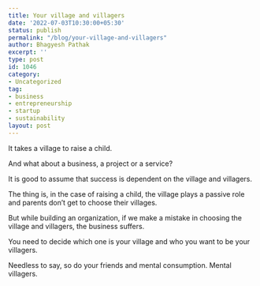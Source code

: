 ```yaml
---
title: Your village and villagers
date: '2022-07-03T10:30:00+05:30'
status: publish
permalink: "/blog/your-village-and-villagers"
author: Bhagyesh Pathak
excerpt: ''
type: post
id: 1046
category:
- Uncategorized
tag:
- business
- entrepreneurship
- startup
- sustainability
layout: post
---
```


It takes a village to raise a child.

And what about a business, a project or a service?

It is good to assume that success is dependent on the village and villagers.

The thing is, in the case of raising a child, the village plays a passive role and parents don’t get to choose their villages.

But while building an organization, if we make a mistake in choosing the village and villagers, the business suffers.

You need to decide which one is your village and who you want to be your villagers.

Needless to say, so do your friends and mental consumption. Mental villagers.